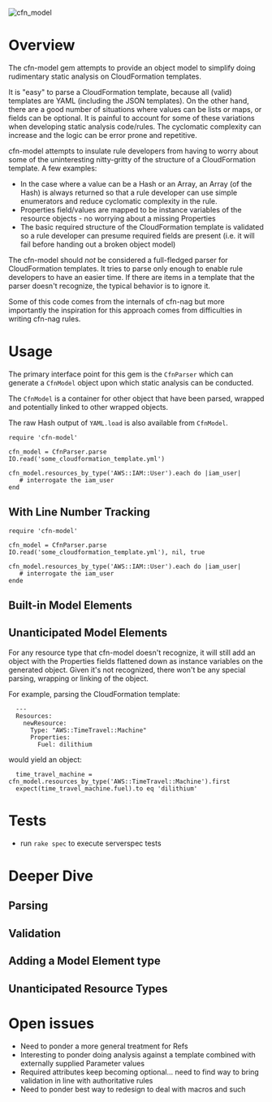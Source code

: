 ![cfn_model](https://github.com/stelligent/cfn-model/workflows/cfn_model/badge.svg)

# Overview

The cfn-model gem attempts to provide an object model to simplify doing rudimentary static analysis on CloudFormation 
templates.

It is "easy" to parse a CloudFormation template, because all (valid) templates are YAML (including the JSON templates).
On the other hand, there are a good number of situations where values can be lists or maps, or fields can be optional.
It is painful to account for some of these variations when developing static analysis code/rules.  The cyclomatic
complexity can increase and the logic can be error prone and repetitive.

cfn-model attempts to insulate rule developers from having to worry about some of the uninteresting nitty-gritty of the
structure of a CloudFormation template.  A few examples:
 
* In the case where a value can be a Hash or an Array, an Array (of the Hash) is always returned so that a rule developer can use simple enumerators and reduce cyclomatic complexity in the rule.
* Properties field/values are mapped to be instance variables of the resource objects - no worrying about a missing Properties
* The basic required structure of the CloudFormation template is validated so a rule developer can presume required fields are present (i.e. it will fail before handing out a broken object model)

The cfn-model should *not* be considered a full-fledged parser for CloudFormation templates.  It tries to parse
only enough to enable rule developers to have an easier time.  If there are items in a template that the parser
doesn't recognize, the typical behavior is to ignore it.

Some of this code comes from the internals of cfn-nag but more importantly the inspiration for this approach comes 
from difficulties in writing cfn-nag rules.

# Usage

The primary interface point for this gem is the `CfnParser` which can generate a `CfnModel` object
upon which static analysis can be conducted.

The `CfnModel` is a container for other object that have been parsed, wrapped and potentially linked to
other wrapped objects.

The raw Hash output of `YAML.load` is also available from `CfnModel`.

    require 'cfn-model'
        
    cfn_model = CfnParser.parse IO.read('some_cloudformation_template.yml')
    
    cfn_model.resources_by_type('AWS::IAM::User').each do |iam_user|
       # interrogate the iam_user
    end

## With Line Number Tracking

    require 'cfn-model'

    cfn_model = CfnParser.parse IO.read('some_cloudformation_template.yml'), nil, true

    cfn_model.resources_by_type('AWS::IAM::User').each do |iam_user|
       # interrogate the iam_user
    ende

## Built-in Model Elements
    
## Unanticipated Model Elements

For any resource type that cfn-model doesn't recognize, it will still add an object with the Properties fields flattened
down as instance variables on the generated object.  Given it's not recognized, there won't be any special parsing, wrapping
or linking of the object.

For example, parsing the CloudFormation template:

      ---
      Resources:
        newResource:
          Type: "AWS::TimeTravel::Machine"
          Properties:
            Fuel: dilithium

would yield an object: 

      time_travel_machine = cfn_model.resources_by_type('AWS::TimeTravel::Machine').first
      expect(time_travel_machine.fuel).to eq 'dilithium'
      
# Tests

- run `rake spec` to execute serverspec tests

# Deeper Dive

## Parsing

## Validation

## Adding a Model Element type    

## Unanticipated Resource Types

# Open issues

* Need to ponder a more general treatment for Refs 
* Interesting to ponder doing analysis against a template combined with externally supplied Parameter values
* Required attributes keep becoming optional... need to find way to bring validation in line with authoritative rules
* Need to ponder best way to redesign to deal with macros and such
